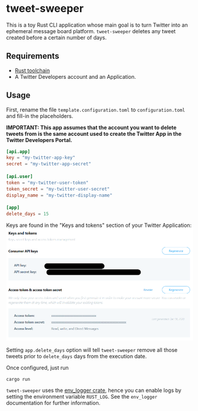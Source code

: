 # tweet-sweeper

This is a toy Rust CLI application whose main goal is to turn Twitter into an ephemeral message board platform. `tweet-sweeper` deletes any tweet created before a certain number of days. 

## Requirements

* [Rust toolchain](https://www.rust-lang.org/tools/install)
* A Twitter Developers account and an Application.

## Usage

First, rename the file `template.configuration.toml` to `configuration.toml` and fill-in the placeholders.

**IMPORTANT: This app assumes that the account you want to delete tweets from is the same account used to create the Twitter App in the Twitter Developers Portal.**

```toml
[api.app]
key = "my-twitter-app-key"
secret = "my-twitter-app-secret"

[api.user]
token = "my-twitter-user-token"
token_secret = "my-twitter-user-secret"
display_name = "my-twitter-display-name"

[app]
delete_days = 15
```

Keys are found in the "Keys and tokens" section of your Twitter Application:
![](docs/twitter_keys.png)

Setting `app.delete_days` option will tell `tweet-sweeper` remove all those tweets prior to `delete_days` days from the execution date.

Once configured, just run
```shell
cargo run
```

`tweet-sweeper` uses the [env_logger crate](https://crates.io/crates/env_logger), hence you can enable logs by setting the environment variable `RUST_LOG`. See the `env_logger` documentation for further information.